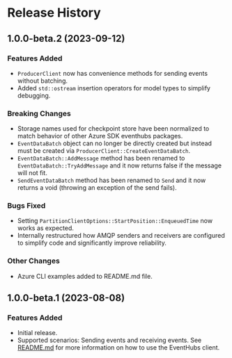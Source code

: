 # Release History

## 1.0.0-beta.2 (2023-09-12)

### Features Added

- `ProducerClient` now has convenience methods for sending events without batching.
- Added `std::ostream` insertion operators for model types to simplify debugging.

### Breaking Changes

- Storage names used for checkpoint store have been normalized to match behavior of other Azure SDK eventhubs packages.
- `EventDataBatch` object can no longer be directly created but instead must be created via `ProducerClient::CreateEventDataBatch`.
- `EventDataBatch::AddMessage` method has been renamed to `EventDataBatch::TryAddMessage` and it now returns false if the message will not fit.
- `SendEventDataBatch` method has been renamed to `Send` and it now returns a void (throwing an exception of the send fails).

### Bugs Fixed

- Setting `PartitionClientOptions::StartPosition::EnqueuedTime` now works as expected.
- Internally restructured how AMQP senders and receivers are configured to simplify code and significantly improve reliability.

### Other Changes

- Azure CLI examples added to README.md file.

## 1.0.0-beta.1 (2023-08-08)

### Features Added

- Initial release.
- Supported scenarios: Sending events and receiving events.
See [README.md](https://github.com/Azure/azure-sdk-for-cpp/blob/main/sdk/eventhubs/azure-messaging-eventhubs/README.md) for more information on how to use the EventHubs client.
